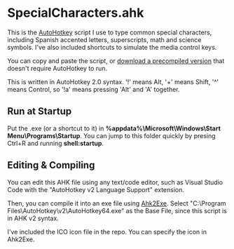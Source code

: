 # SpecialCharacters.ahk
This is the <a href="https://www.autohotkey.com/">AutoHotkey</a> script I use to type common special characters, including Spanish accented letters, superscripts, math and science symbols. I've also included shortcuts to simulate the media control keys.

You can copy and paste the script, or <a href="https://bradshacks.com/Bin/SpecialCharacters.exe">download a precompiled version</a> that doesn't require AutoHotkey to run.

This is written in AutoHotkey 2.0 syntax.
'!' means Alt, '+' means Shift, '^' means Control, so '!a' means pressing 'Alt' and 'A' together.

## Run at Startup
Put the .exe (or a shortcut to it) in **%appdata%\Microsoft\Windows\Start Menu\Programs\Startup**. You can jump to this folder quickly by presing Ctrl+R and running **shell:startup**.

## Editing & Compiling
You can edit this AHK file using any text/code editor, such as Visual Studio Code with the "AutoHotkey v2 Language Support" extension.

Then, you can compile it into an exe file using [Ahk2Exe](https://github.com/AutoHotkey/Ahk2Exe). Select "C:\Program Files\AutoHotkey\v2\AutoHotkey64.exe" as the Base File, since this script is in AHK v2 syntax.

I've included the ICO icon file in the repo. You can specify the icon in Ahk2Exe.
